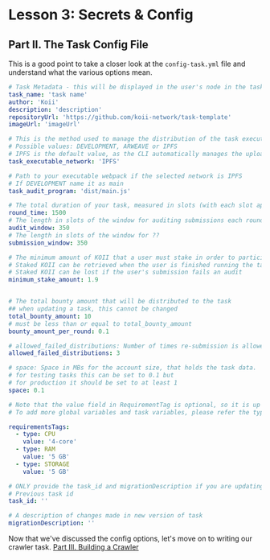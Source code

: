 # Lesson 3: Secrets & Config

## Part II. The Task Config File

This is a good point to take a closer look at the `config-task.yml` file and understand what the various options mean.

```yaml
# Task Metadata - this will be displayed in the user's node in the task listing
task_name: 'task name'
author: 'Koii'
description: 'description'
repositoryUrl: 'https://github.com/koii-network/task-template'
imageUrl: 'imageUrl'

# This is the method used to manage the distribution of the task executable to the users' nodes. You will not usually need to change this
# Possible values: DEVELOPMENT, ARWEAVE or IPFS
# IPFS is the default value, as the CLI automatically manages the upload process via the Koii Storage SDK.
task_executable_network: 'IPFS'

# Path to your executable webpack if the selected network is IPFS
# If DEVELOPMENT name it as main
task_audit_program: 'dist/main.js'

# The total duration of your task, measured in slots (with each slot approximately equal to 408ms)
round_time: 1500
# The length in slots of the window for auditing submissions each round
audit_window: 350
# The length in slots of the window for ??
submission_window: 350

# The minimum amount of KOII that a user must stake in order to participate in the task
# Staked KOII can be retrieved when the user is finished running the task
# Staked KOII can be lost if the user's submission fails an audit
minimum_stake_amount: 1.9


# The total bounty amount that will be distributed to the task
## when updating a task, this cannot be changed
total_bounty_amount: 10
# must be less than or equal to total_bounty_amount
bounty_amount_per_round: 0.1

# allowed_failed_distributions: Number of times re-submission is allowed for the distribution list in case of an audit.
allowed_failed_distributions: 3

# space: Space in MBs for the account size, that holds the task data.
# for testing tasks this can be set to 0.1 but
# for production it should be set to at least 1
space: 0.1

# Note that the value field in RequirementTag is optional, so it is up to you to include it or not based on your use case.
# To add more global variables and task variables, please refer the type, value, description format shown below

requirementsTags:
  - type: CPU
    value: '4-core'
  - type: RAM
    value: '5 GB'
  - type: STORAGE
    value: '5 GB'

# ONLY provide the task_id and migrationDescription if you are updating the task otherwise leave blank
# Previous task id
task_id: ''

# A description of changes made in new version of task
migrationDescription: ''

```

<!-- TODO: More explanation of how to choose values for some of these options -->

Now that we've discussed the config options, let's move on to writing our crawler task. [Part III. Building a Crawler](./PartIII.md)
